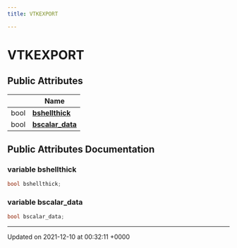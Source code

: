 ```yaml
---
title: VTKEXPORT

---
```


# VTKEXPORT





## Public Attributes

|                | Name           |
| -------------- | -------------- |
| bool | **[bshellthick](../Classes/structVTKEXPORT.md#variable-bshellthick)**  |
| bool | **[bscalar_data](../Classes/structVTKEXPORT.md#variable-bscalar-data)**  |

## Public Attributes Documentation

### variable bshellthick

```cpp
bool bshellthick;
```


### variable bscalar_data

```cpp
bool bscalar_data;
```


-------------------------------

Updated on 2021-12-10 at 00:32:11 +0000